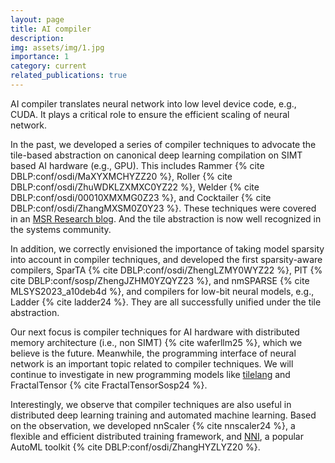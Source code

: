 ```yaml
---
layout: page
title: AI compiler
description: 
img: assets/img/1.jpg
importance: 1
category: current
related_publications: true
---
```


AI compiler translates neural network into low level device code, e.g., CUDA. It plays a critical role to ensure the efficient scaling of neural network. 

In the past, we developed a series of compiler techniques to advocate the tile-based abstraction on canonical deep learning compilation on SIMT based AI hardware (e.g., GPU). 
This includes Rammer {% cite DBLP:conf/osdi/MaXYXMCHYZZ20 %}, Roller {% cite DBLP:conf/osdi/ZhuWDKLZXMXC0YZ22 %}, Welder {% cite DBLP:conf/osdi/00010XMXMG0Z23 %}, and Cocktailer {% cite DBLP:conf/osdi/ZhangMXSM0Z0Y23 %}.
These techniques were covered in an [MSR Research blog](https://www.microsoft.com/en-us/research/blog/building-a-heavy-metal-quartet-of-ai-compilers/). And the tile abstraction is now well recognized in the systems community. 

In addition, we correctly envisioned the importance of taking model sparsity into account in compiler techniques, and developed the first sparsity-aware compilers, SparTA {% cite DBLP:conf/osdi/ZhengLZMY0WYZ22 %}, PIT {% cite DBLP:conf/sosp/ZhengJZHM0YZQYZ23 %}, and nmSPARSE {% cite MLSYS2023_a10deb4d %}, and compilers for low-bit neural models, e.g., Ladder {% cite ladder24 %}. They are all successfully unified under the tile abstraction.

Our next focus is compiler techniques for AI hardware with distributed memory architecture (i.e., non SIMT) {% cite waferllm25 %}, which we believe is the future. Meanwhile, the programming interface of neural network is an important topic related to compiler techniques. We will continue to investigate in new programming models like [tilelang](https://tilelang.com/) and FractalTensor {% cite FractalTensorSosp24 %}.

Interestingly, we observe that compiler techniques are also useful in distributed deep learning training and automated machine learning. Based on the observation, we developed nnScaler {% cite nnscaler24 %}, a flexible and efficient distributed training framework, and [NNI](https://github.com/microsoft/nni), a popular AutoML toolkit {% cite DBLP:conf/osdi/ZhangHYZLYZ20 %}.
